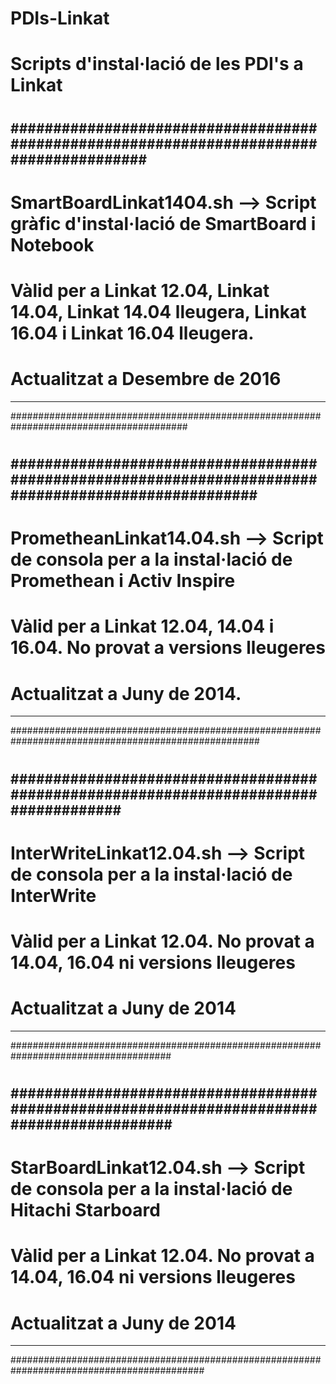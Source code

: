 # PDIs-Linkat
#
# Scripts d'instal·lació de les PDI's a Linkat
#
#
########################################################################################
----------------------------------------------------------------------------------------
# SmartBoardLinkat1404.sh  --> Script gràfic d'instal·lació de SmartBoard i Notebook
# Vàlid per a Linkat 12.04, Linkat 14.04, Linkat 14.04 lleugera, Linkat 16.04 i Linkat 16.04 lleugera.
# Actualitzat a Desembre de 2016
----------------------------------------------------------------------------------------
########################################################################################
#
#####################################################################################################
-----------------------------------------------------------------------------------------------------
# PrometheanLinkat14.04.sh  --> Script de consola per a la instal·lació de Promethean i Activ Inspire
# Vàlid per a Linkat 12.04, 14.04 i 16.04. No provat a versions lleugeres
# Actualitzat a Juny de 2014. 
-----------------------------------------------------------------------------------------------------
#####################################################################################################
#
#####################################################################################
-------------------------------------------------------------------------------------
# InterWriteLinkat12.04.sh  --> Script de consola per a la instal·lació de InterWrite
# Vàlid per a Linkat 12.04. No provat a 14.04, 16.04 ni versions lleugeres
# Actualitzat a Juny de 2014
-------------------------------------------------------------------------------------
#####################################################################################
#
###########################################################################################
-------------------------------------------------------------------------------------------
# StarBoardLinkat12.04.sh  --> Script de consola per a la instal·lació de Hitachi Starboard
# Vàlid per a Linkat 12.04. No provat a 14.04, 16.04 ni versions lleugeres
# Actualitzat a Juny de 2014
-------------------------------------------------------------------------------------------
###########################################################################################
#
#
